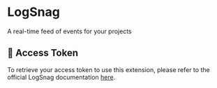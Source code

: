 # LogSnag

A real-time feed of events for your projects

## 🔑 Access Token

To retrieve your access token to use this extension, please refer to the official LogSnag documentation [here](https://sh4yy.notion.site/LogSnag-API-e942b03305c94d4fa72c8a3d24a0ad49#72f06f8d091b49e39c379fc2817e05ae).
